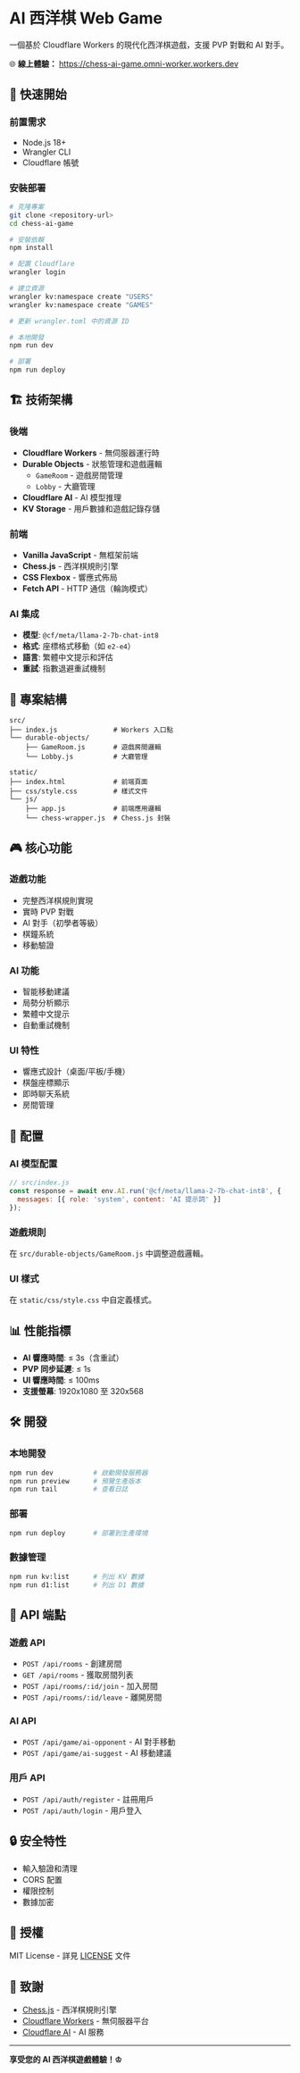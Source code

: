 # AI 西洋棋 Web Game

一個基於 Cloudflare Workers 的現代化西洋棋遊戲，支援 PVP 對戰和 AI 對手。

🌐 **線上體驗：** https://chess-ai-game.omni-worker.workers.dev

## 🚀 快速開始

### 前置需求
- Node.js 18+
- Wrangler CLI
- Cloudflare 帳號

### 安裝部署

```bash
# 克隆專案
git clone <repository-url>
cd chess-ai-game

# 安裝依賴
npm install

# 配置 Cloudflare
wrangler login

# 建立資源
wrangler kv:namespace create "USERS"
wrangler kv:namespace create "GAMES"

# 更新 wrangler.toml 中的資源 ID

# 本地開發
npm run dev

# 部署
npm run deploy
```

## 🏗️ 技術架構

### 後端
- **Cloudflare Workers** - 無伺服器運行時
- **Durable Objects** - 狀態管理和遊戲邏輯
  - `GameRoom` - 遊戲房間管理
  - `Lobby` - 大廳管理
- **Cloudflare AI** - AI 模型推理
- **KV Storage** - 用戶數據和遊戲記錄存儲

### 前端
- **Vanilla JavaScript** - 無框架前端
- **Chess.js** - 西洋棋規則引擎
- **CSS Flexbox** - 響應式佈局
- **Fetch API** - HTTP 通信（輪詢模式）

### AI 集成
- **模型**: `@cf/meta/llama-2-7b-chat-int8`
- **格式**: 座標格式移動（如 `e2-e4`）
- **語言**: 繁體中文提示和評估
- **重試**: 指數退避重試機制

## 📁 專案結構

```
src/
├── index.js              # Workers 入口點
└── durable-objects/
    ├── GameRoom.js       # 遊戲房間邏輯
    └── Lobby.js          # 大廳管理

static/
├── index.html            # 前端頁面
├── css/style.css         # 樣式文件
└── js/
    ├── app.js            # 前端應用邏輯
    └── chess-wrapper.js  # Chess.js 封裝
```

## 🎮 核心功能

### 遊戲功能
- 完整西洋棋規則實現
- 實時 PVP 對戰
- AI 對手（初學者等級）
- 棋鐘系統
- 移動驗證

### AI 功能
- 智能移動建議
- 局勢分析顯示
- 繁體中文提示
- 自動重試機制

### UI 特性
- 響應式設計（桌面/平板/手機）
- 棋盤座標顯示
- 即時聊天系統
- 房間管理

## 🔧 配置

### AI 模型配置
```javascript
// src/index.js
const response = await env.AI.run('@cf/meta/llama-2-7b-chat-int8', {
  messages: [{ role: 'system', content: 'AI 提示詞' }]
});
```

### 遊戲規則
在 `src/durable-objects/GameRoom.js` 中調整遊戲邏輯。

### UI 樣式
在 `static/css/style.css` 中自定義樣式。

## 📊 性能指標

- **AI 響應時間**: ≤ 3s（含重試）
- **PVP 同步延遲**: ≤ 1s
- **UI 響應時間**: ≤ 100ms
- **支援螢幕**: 1920x1080 至 320x568

## 🛠️ 開發

### 本地開發
```bash
npm run dev          # 啟動開發服務器
npm run preview      # 預覽生產版本
npm run tail         # 查看日誌
```

### 部署
```bash
npm run deploy       # 部署到生產環境
```

### 數據管理
```bash
npm run kv:list      # 列出 KV 數據
npm run d1:list      # 列出 D1 數據
```

## 📝 API 端點

### 遊戲 API
- `POST /api/rooms` - 創建房間
- `GET /api/rooms` - 獲取房間列表
- `POST /api/rooms/:id/join` - 加入房間
- `POST /api/rooms/:id/leave` - 離開房間

### AI API
- `POST /api/game/ai-opponent` - AI 對手移動
- `POST /api/game/ai-suggest` - AI 移動建議

### 用戶 API
- `POST /api/auth/register` - 註冊用戶
- `POST /api/auth/login` - 用戶登入

## 🔒 安全特性

- 輸入驗證和清理
- CORS 配置
- 權限控制
- 數據加密

## 📄 授權

MIT License - 詳見 [LICENSE](LICENSE) 文件

## 🙏 致謝

- [Chess.js](https://github.com/jhlywa/chess.js) - 西洋棋規則引擎
- [Cloudflare Workers](https://workers.cloudflare.com/) - 無伺服器平台
- [Cloudflare AI](https://ai.cloudflare.com/) - AI 服務

---

**享受您的 AI 西洋棋遊戲體驗！♔**